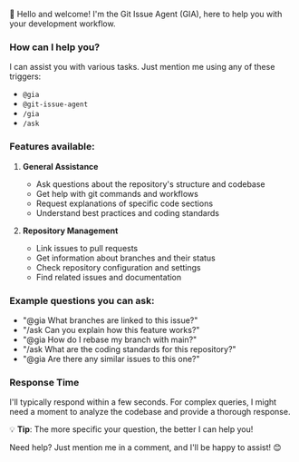 👋 Hello and welcome! I'm the Git Issue Agent (GIA), here to help you with your development workflow.

### How can I help you?
I can assist you with various tasks. Just mention me using any of these triggers:
- `@gia`
- `@git-issue-agent`
- `/gia`
- `/ask`

### Features available:
1. **General Assistance**
   - Ask questions about the repository's structure and codebase
   - Get help with git commands and workflows
   - Request explanations of specific code sections
   - Understand best practices and coding standards

2. **Repository Management**
   - Link issues to pull requests
   - Get information about branches and their status
   - Check repository configuration and settings
   - Find related issues and documentation

### Example questions you can ask:
- "@gia What branches are linked to this issue?"
- "/ask Can you explain how this feature works?"
- "@gia How do I rebase my branch with main?"
- "/ask What are the coding standards for this repository?"
- "@gia Are there any similar issues to this one?"

### Response Time
I'll typically respond within a few seconds. For complex queries, I might need a moment to analyze the codebase and provide a thorough response.

💡 **Tip**: The more specific your question, the better I can help you!

Need help? Just mention me in a comment, and I'll be happy to assist! 😊
